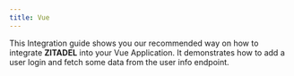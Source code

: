```yaml
---
title: Vue
---
```


This Integration guide shows you our recommended way on how to integrate **ZITADEL** into your Vue Application.
It demonstrates how to add a user login and fetch some data from the user info endpoint.